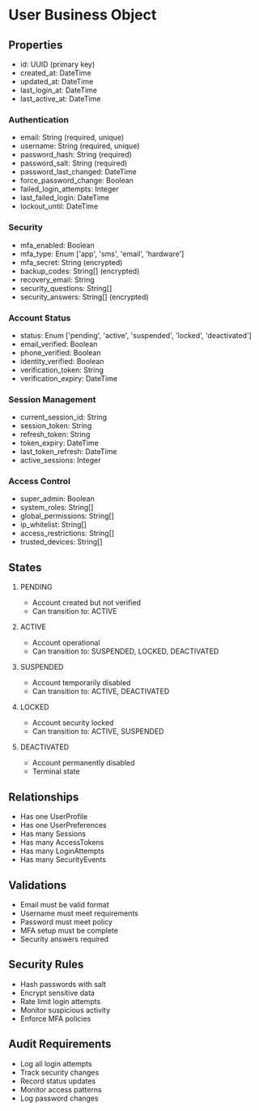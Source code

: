 # User Business Object

## Properties
- id: UUID (primary key)
- created_at: DateTime
- updated_at: DateTime
- last_login_at: DateTime
- last_active_at: DateTime

### Authentication
- email: String (required, unique)
- username: String (required, unique)
- password_hash: String (required)
- password_salt: String (required)
- password_last_changed: DateTime
- force_password_change: Boolean
- failed_login_attempts: Integer
- last_failed_login: DateTime
- lockout_until: DateTime

### Security
- mfa_enabled: Boolean
- mfa_type: Enum ['app', 'sms', 'email', 'hardware']
- mfa_secret: String (encrypted)
- backup_codes: String[] (encrypted)
- recovery_email: String
- security_questions: String[]
- security_answers: String[] (encrypted)

### Account Status
- status: Enum ['pending', 'active', 'suspended', 'locked', 'deactivated']
- email_verified: Boolean
- phone_verified: Boolean
- identity_verified: Boolean
- verification_token: String
- verification_expiry: DateTime

### Session Management
- current_session_id: String
- session_token: String
- refresh_token: String
- token_expiry: DateTime
- last_token_refresh: DateTime
- active_sessions: Integer

### Access Control
- super_admin: Boolean
- system_roles: String[]
- global_permissions: String[]
- ip_whitelist: String[]
- access_restrictions: String[]
- trusted_devices: String[]

## States
1. PENDING
   - Account created but not verified
   - Can transition to: ACTIVE

2. ACTIVE
   - Account operational
   - Can transition to: SUSPENDED, LOCKED, DEACTIVATED

3. SUSPENDED
   - Account temporarily disabled
   - Can transition to: ACTIVE, DEACTIVATED

4. LOCKED
   - Account security locked
   - Can transition to: ACTIVE, SUSPENDED

5. DEACTIVATED
   - Account permanently disabled
   - Terminal state

## Relationships
- Has one UserProfile
- Has one UserPreferences
- Has many Sessions
- Has many AccessTokens
- Has many LoginAttempts
- Has many SecurityEvents

## Validations
- Email must be valid format
- Username must meet requirements
- Password must meet policy
- MFA setup must be complete
- Security answers required

## Security Rules
- Hash passwords with salt
- Encrypt sensitive data
- Rate limit login attempts
- Monitor suspicious activity
- Enforce MFA policies

## Audit Requirements
- Log all login attempts
- Track security changes
- Record status updates
- Monitor access patterns
- Log password changes